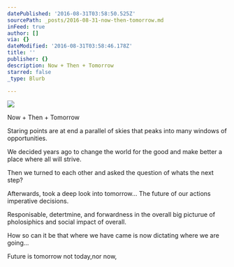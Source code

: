 ```yaml
---
datePublished: '2016-08-31T03:58:50.525Z'
sourcePath: _posts/2016-08-31-now-then-tomorrow.md
inFeed: true
author: []
via: {}
dateModified: '2016-08-31T03:58:46.178Z'
title: ''
publisher: {}
description: Now + Then + Tomorrow
starred: false
_type: Blurb

---
```

![](https://the-grid-user-content.s3-us-west-2.amazonaws.com/ed2cee11-bc02-4546-989a-c3d451d7fb80.jpg)

Now + Then + Tomorrow

Staring points are at end a parallel of skies that peaks into many windows of opportunities.

We decided years ago to change the world for the good and make better a place where all will strive.

Then we turned to each other and asked the question of whats the next step?

Afterwards, took a deep look into tomorrow... The future of our actions imperative decisions.

Responisable, detertmine, and forwardness in the overall big picturue of pholosiphics and social impact of overall.

How so can it be that where we have came is now dictating where we are going...

Future is tomorrow not today,nor now,
